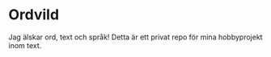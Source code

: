 # Ordvild
Jag älskar ord, text och språk! Detta är ett privat repo för mina hobbyprojekt inom text.
